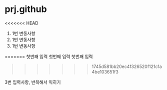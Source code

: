 # prj.github

<<<<<<< HEAD
1. 1번 변동사항
2. 1번 변동사항
3. 1번 변동사항


=======
첫번째 입력
첫번째 입력
첫번째 입력
>>>>>>> 1745d581bb20ec4f326520f121c1a4be103651f3


3번 입력사항, 반복해서 익히기